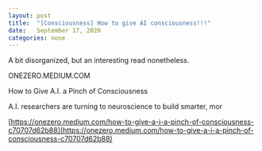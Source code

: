 ```yaml
---
layout: post
title:  "[Consciousness] How to give AI consciousness!!!"
date:   September 17, 2020
categories: none
---
```


A bit disorganized, but an interesting read nonetheless. 






ONEZERO.MEDIUM.COM




How to Give A.I. a Pinch of Consciousness

A.I. researchers are turning to neuroscience to build smarter, mor



[https://onezero.medium.com/how-to-give-a-i-a-pinch-of-consciousness-c70707d62b88](https://onezero.medium.com/how-to-give-a-i-a-pinch-of-consciousness-c70707d62b88)



 

